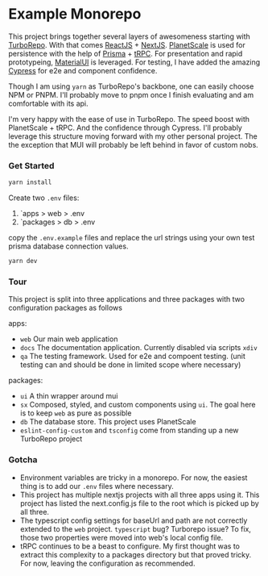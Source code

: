 # Example Monorepo
This project brings together several layers of awesomeness starting with [TurboRepo](https://turbo.build). With that comes [ReactJS](https://reactjs.org) + [NextJS](https://nextjs.org). [PlanetScale](https://planetscale.com) is used for persistence with the help of [Prisma](https://www.prisma.io) + [tRPC](https://trpc.io). For presentation and rapid prototypeing, [MaterialUI](https://mui.com) is leveraged. For testing, I have added the amazing [Cypress](https://www.cypress.io) for e2e and component confidence.

Though I am using `yarn` as TurboRepo's backbone, one can easily choose NPM or PNPM. I'll probably move to pnpm once I finish evaluating and am comfortable with its api.

I'm very happy with the ease of use in TurboRepo. The speed boost with PlanetScale + tRPC. And the confidence through Cypress. I'll probably leverage this structure moving forward with my other personal project. The the exception that MUI will probably be left behind in favor of custom nobs.

### Get Started
```bash
yarn install
```

Create two `.env` files:
1) `apps > web > .env
2) `packages > db > .env

copy the `.env.example` files and replace the url strings using your own test prisma database connection values.

```bash
yarn dev
```

### Tour
This project is split into three applications and three packages with two configuration packages as follows

apps:
* `web` Our main web application
* `docs` The documentation application. Currently disabled via scripts `xdiv`
* `qa` The testing framework. Used for e2e and compoent testing. (unit testing can and should be done in limited scope where necessary)

packages: 
* `ui` A thin wrapper around mui
* `sx` Composed, styled, and custom components using `ui`. The goal here is to keep `web` as pure as possible
* `db` The database store. This project uses PlanetScale
* `eslint-config-custom` and `tsconfig` come from standing up a new TurboRepo project

### Gotcha
* Environment variables are tricky in a monorepo. For now, the easiest thing is to add our `.env` files where necessary.
* This project has multiple nextjs projects with all three apps using it. This project has listed the next.config.js file to the root which is picked up by all three.
* The typescript config settings for baseUrl and path are not correctly extended to the `web` project. `typescript` bug? Turborepo issue? To fix, those two properties were moved into web's local config file.
* tRPC continues to be a beast to configure. My first thought was to extract this complexity to a packages directory but that proved tricky. For now, leaving the configuration as recommended.
